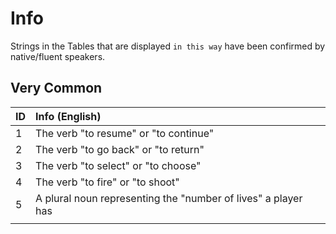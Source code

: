 # Info
Strings in the Tables that are displayed `in this way` have been confirmed by native/fluent speakers.

## Very Common

| ID | Info (English)
| :--- | :--- |
| 1  | The verb "to resume" or "to continue" <tr></tr>
| 2  | The verb "to go back" or "to return" <tr></tr>
| 3  | The verb "to select" or "to choose" <tr></tr>
| 4  | The verb "to fire" or "to shoot" <tr></tr>
| 5  | A plural noun representing the "number of lives" a player has
| |
